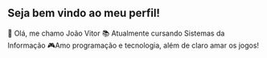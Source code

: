 ## Seja bem vindo ao meu perfil!

👋 Olá, me chamo João Vitor 
📚 Atualmente cursando Sistemas da Informação
🎮Amo programação e tecnologia, além de claro amar os jogos!
